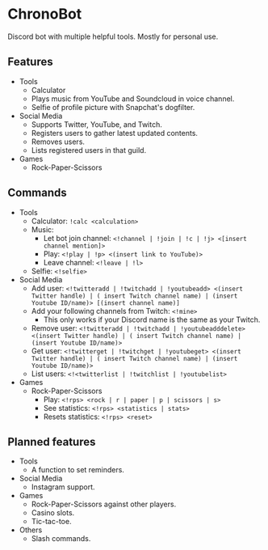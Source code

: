 # ChronoBot
Discord bot with multiple helpful tools. Mostly for personal use.

## Features
- Tools
  - Calculator
  - Plays music from YouTube and Soundcloud in voice channel.
  - Selfie of profile picture with Snapchat's dogfilter.
- Social Media
  - Supports Twitter, YouTube, and Twitch.
  - Registers users to gather latest updated contents.
  - Removes users.
  - Lists registered users in that guild.
- Games
  - Rock-Paper-Scissors

## Commands
- Tools
  - Calculator: ``!calc <calculation>``
  - Music:
    - Let bot join channel: ``<!channel | !join | !c | !j> <[insert channel mention]>``
    - Play: ``<!play | !p> <(insert link to YouTube)>``
    - Leave channel: ``<!leave | !l>``
  - Selfie: ``<!selfie>``
- Social Media
  - Add user: ``<!twitteradd | !twitchadd | !youtubeadd> <(insert Twitter handle) | ( insert Twitch channel name) | (insert Youtube ID/name)> [(insert channel name)]``
  - Add your following channels from Twitch: ``<!mine>``
    - This only works if your Discord name is the same as your Twitch.
  - Remove user: ``<!twitteradd | !twitchadd | !youtubeadddelete> <(insert Twitter handle) | ( insert Twitch channel name) | (insert Youtube ID/name)>``
  - Get user: ``<!twitterget | !twitchget | !youtubeget> <(insert Twitter handle) | ( insert Twitch channel name) | (insert Youtube ID/name)>``
  - List users: ``<!<twitterlist | !twitchlist | !youtubelist>``
- Games
  - Rock-Paper-Scissors 
    - Play: ``<!rps> <rock | r | paper | p | scissors | s>``
    - See statistics: ``<!rps> <statistics | stats>``
    - Resets statistics: ``<!rps> <reset>``

## Planned features
- Tools
  - A function to set reminders.
- Social Media
  - Instagram support.
- Games
  - Rock-Paper-Scissors against other players.
  - Casino slots.
  - Tic-tac-toe.
- Others
  - Slash commands.
